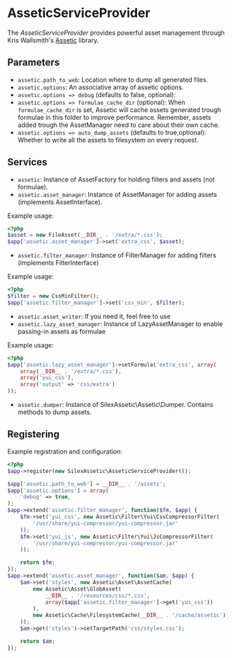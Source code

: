 AsseticServiceProvider
======================

The *AsseticServiceProvider* provides powerful asset management through Kris Wallsmith's [Assetic](https://github.com/kriswallsmith/assetic) library.

Parameters
----------

* ```assetic.path_to_web```: Location where to dump all generated files.
* ```assetic.options```: An associative array of assetic options.
* ```assetic.options => debug``` (defaults to false, optional):
 * ```assetic.options => formulae_cache_dir``` (optional): When ```formulae_cache_dir``` is set, Assetic will cache assets generated trough formulae in this folder to improve performance. Remember, assets added trough the AssetManager need to care about their own cache.
 * ```assetic.options => auto_dump_assets``` (defaults to true,optional): Whether to write all the assets to filesystem on every request.

Services
--------

* ```assetic```: Instance of AssetFactory for holding filters and assets (not formulae).
* ```assetic.asset_manager```: Instance of AssetManager for adding assets (implements AssetInterface).

Example usage:
```php
<?php
$asset = new FileAsset(__DIR__ . '/extra/*.css');
$app['assetic.asset_manager']->set('extra_css', $asset);
```
* ```assetic.filter_manager```: Instance of FilterManager for adding filters (implements FilterInterface)

Example usage:
```php
<?php
$filter = new CssMinFilter();
$app['assetic.filter_manager']->set('css_min', $filter);
```

* ```assetic.asset_writer```: If you need it, feel free to use
* ```assetic.lazy_asset_manager```:  Instance of LazyAssetManager to enable passing-in assets as formulae

Example usage:
```php
<?php
$app['assetic.lazy_asset_manager']->setFormula('extra_css', array(
    array(__DIR__ . '/extra/*.css'),
    array('yui_css'),
    array('output' => 'css/extra')
));
```

* ```assetic.dumper```:  Instance of SilexAssetic\Assetic\Dumper. Contains methods to dump assets.

Registering
-----------

Example registration and configuration:

```php
<?php
$app->register(new SilexAssetic\AsseticServiceProvider());

$app['assetic.path_to_web'] = __DIR__ . '/assets';
$app['assetic.options'] = array(
    'debug' => true,
);
$app->extend('assetic.filter_manager', function($fm, $app) {
    $fm->set('yui_css', new Assetic\Filter\Yui\CssCompressorFilter(
        '/usr/share/yui-compressor/yui-compressor.jar'
    ));
    $fm->set('yui_js', new Assetic\Filter\Yui\JsCompressorFilter(
        '/usr/share/yui-compressor/yui-compressor.jar'
    ));

    return $fm;
});
$app->extend('assetic.asset_manager', function($am, $app) {
    $am->set('styles', new Assetic\Asset\AssetCache(
        new Assetic\Asset\GlobAsset(
            __DIR__ . '/resources/css/*.css',
            array($app['assetic.filter_manager']->get('yui_css'))
        ),
        new Assetic\Cache\FilesystemCache(__DIR__ . '/cache/assetic')
    ));
    $am->get('styles')->setTargetPath('css/styles.css');

    return $am;
});
```
